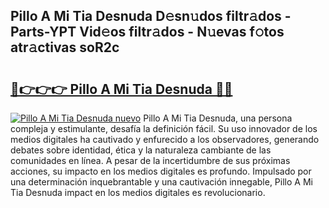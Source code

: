 ## Pillo A Mi Tia Desnuda D𝚎sn𝚞dos filtr𝚊dos - Parts-YPT Vid𝚎os filtr𝚊dos - N𝚞evas f𝚘tos atr𝚊ctivas soR2c

# <h2><a href="http://mb8d6le.tromn.icu/?c=Pillo+A+Mi+Tia+Desnuda">🔗👉👉👉 Pillo A Mi Tia Desnuda 🔗🔗</a></h2>

[![Pillo A Mi Tia Desnuda nuevo](https://i.imgur.com/pEAQMta.gif)](http://mb8d6le.tromn.icu/?c=Pillo+A+Mi+Tia+Desnuda)
Pillo A Mi Tia Desnuda, una persona compleja y estimulante, desafía la definición fácil. Su uso innovador de los medios digitales ha cautivado y enfurecido a los observadores, generando debates sobre identidad, ética y la naturaleza cambiante de las comunidades en línea. A pesar de la incertidumbre de sus próximas acciones, su impacto en los medios digitales es profundo. Impulsado por una determinación inquebrantable y una cautivación innegable, Pillo A Mi Tia Desnuda impact en los medios digitales es revolucionario.

